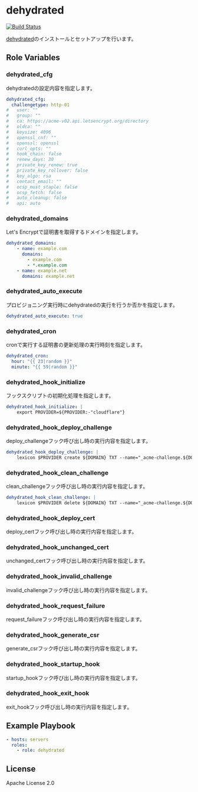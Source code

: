 dehydrated
=========

[![Build Status](https://travis-ci.org/wate/ansible-role-dehydrated.svg?branch=master)](https://travis-ci.org/wate/ansible-role-dehydrated)

[dehydrated](https://github.com/lukas2511/dehydrated)のインストールとセットアップを行います。

Role Variables
--------------

### dehydrated_cfg

dehydratedの設定内容を指定します。

```yml
dehydrated_cfg:
  challengetype: http-01
#   user: ""
#   group: ""
#   ca: https://acme-v02.api.letsencrypt.org/directory
#   oldca: ""
#   keysize: 4096
#   openssl_cnf: ""
#   openssl: openssl
#   curl_opts: ""
#   hook_chain: false
#   renew_days: 30
#   private_key_renew: true
#   private_key_rollover: false
#   key_algo: rsa
#   contact_email: ""
#   ocsp_must_staple: false
#   ocsp_fetch: false
#   auto_cleanup: false
#   api: auto
```

### dehydrated_domains

Let's Encryptで証明書を取得するドメインを指定します。

```yml
dehydrated_domains:
    - name: example.com
      domains:
        - example.com
        - *.example.com
    - name: example.net
      domains: example.net
```

### dehydrated_auto_execute

プロビジョニング実行時にdehydratedの実行を行うか否かを指定します。

```yml
dehydrated_auto_execute: true
```

### dehydrated_cron

cronで実行する証明書の更新処理の実行時刻を指定します。

```yml
dehydrated_cron:
  hour: "{{ 23|random }}"
  minute: "{{ 59|random }}"
```

### dehydrated_hook_initialize

フックスクリプトの初期化処理を指定します。

```yml
dehydrated_hook_initialize: |
    export PROVIDER=${PROVIDER:-"cloudflare"}
```

### dehydrated_hook_deploy_challenge

deploy_challengeフック呼び出し時の実行内容を指定します。

```yml
dehydrated_hook_deploy_challenge: |
    lexicon $PROVIDER create ${DOMAIN} TXT --name="_acme-challenge.${DOMAIN}." --content="${TOKEN_VALUE}"
```

### dehydrated_hook_clean_challenge

clean_challengeフック呼び出し時の実行内容を指定します。

```yml
dehydrated_hook_clean_challenge: |
    lexicon $PROVIDER delete ${DOMAIN} TXT --name="_acme-challenge.${DOMAIN}." --content="${TOKEN_VALUE}"
```

### dehydrated_hook_deploy_cert

deploy_certフック呼び出し時の実行内容を指定します。

### dehydrated_hook_unchanged_cert

unchanged_certフック呼び出し時の実行内容を指定します。

### dehydrated_hook_invalid_challenge

invalid_challengeフック呼び出し時の実行内容を指定します。

### dehydrated_hook_request_failure

request_failureフック呼び出し時の実行内容を指定します。

### dehydrated_hook_generate_csr

generate_csrフック呼び出し時の実行内容を指定します。

### dehydrated_hook_startup_hook

startup_hookフック呼び出し時の実行内容を指定します。

### dehydrated_hook_exit_hook

exit_hookフック呼び出し時の実行内容を指定します。

Example Playbook
----------------

```yml
- hosts: servers
  roles:
    - role: dehydrated
```

License
-------

Apache License 2.0
